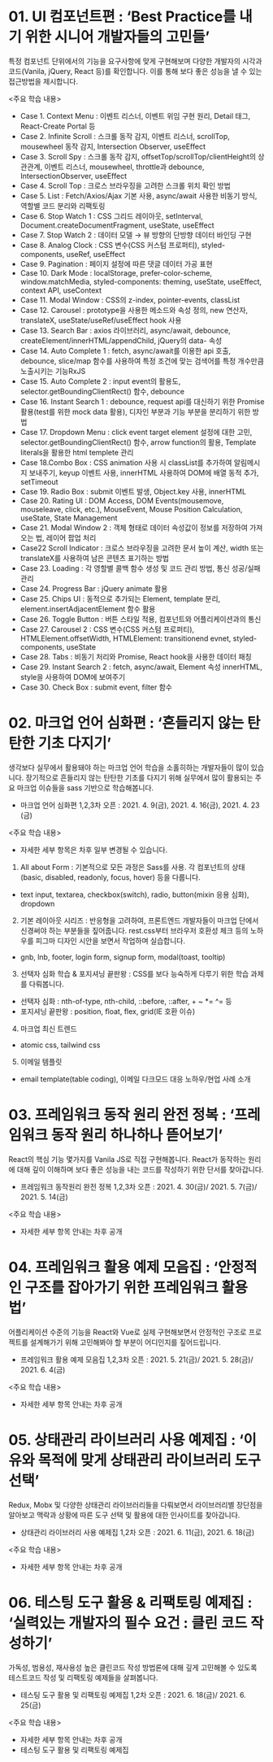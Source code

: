 # 01. UI 컴포넌트편 : ‘Best Practice를 내기 위한 시니어 개발자들의 고민들’
특정 컴포넌트 단위에서의 기능을 요구사항에 맞게 구현해보며 다양한 개발자의 시각과 코드(Vanila, jQuery, React 등)를 확인합니다. 이를 통해 보다 좋은 성능을 낼 수 있는 접근방법을 제시합니다.

<주요 학습 내용>
* Case 1. Context Menu : 이벤트 리스너, 이벤트 위임 구현 원리, Detail 태그, React-Create Portal 등
* Case 2. Infinite Scroll : 스크롤 동작 감지, 이벤트 리스너, scrollTop, mousewheel 동작 감지, Intersection Observer, useEffect
* Case 3. Scroll Spy : 스크롤 동작 감지, offsetTop/scrollTop/clientHeight의 상관관계, 이벤트 리스너, mousewheel, throttle과 debounce, IntersectionObserver, useEffect
* Case 4. Scroll Top : 크로스 브라우징을 고려한 스크롤 위치 확인 방법
* Case 5. List : Fetch/Axios/Ajax 기본 사용, async/await 사용한 비동기 방식, 역할별 코드 분리와 리팩토링
* Case 6. Stop Watch 1 : CSS 그리드 레이아웃, setInterval, Document.createDocumentFragment, useState, useEffect
* Case 7. Stop Watch 2 : 데이터 모델 → 뷰 방향의 단방향 데이터 바인딩 구현
* Case 8. Analog Clock : CSS 변수(CSS 커스텀 프로퍼티), styled-components, useRef, useEffect
* Case 9. Pagination : 페이지 설정에 따른 댓글 데이터 가공 표현
* Case 10. Dark Mode : localStorage, prefer-color-scheme, window.matchMedia, styled-components: theming, useState, useEffect, context API, useContext
* Case 11. Modal Window : CSS의 z-index, pointer-events, classList
* Case 12. Carousel : prototype을 사용한 메소드와 속성 정의, new 연산자, translateX, useState/useRef/useEffect hook 사용
* Case 13. Search Bar : axios 라이브러리, async/await, debounce, createElement/innerHTML/appendChild, jQuery의 data- 속성
* Case 14. Auto Complete 1 : fetch, async/await를 이용한 api 호출, debounce, slice/map 함수를 사용하여 특정 조건에 맞는 검색어를 특정 개수만큼 노출시키는 기능RxJS
* Case 15. Auto Complete 2 : input event의 활용도, selector.getBoundingClientRect() 함수, debounce
* Case 16. Instant Search 1 : debounce, request api를 대신하기 위한 Promise 활용(test를 위한 mock data 활용), 디자인 부분과 기능 부분을 분리하기 위한 방법
* Case 17. Dropdown Menu : click event target element 설정에 대한 고민, selector.getBoundingClientRect() 함수, arrow function의 활용, Template literals을 활용한 html templete 관리
* Case 18.Combo Box : CSS animation 사용 시 classList를 추가하여 알림메시지 보내주기, keyup 이벤트 사용, innerHTML 사용하여 DOM에 배열 동적 추가, setTimeout
* Case 19. Radio Box : submit 이벤트 발생, Object.key 사용, innerHTML
* Case 20. Rating UI : DOM Access, DOM Events(mousemove, mouseleave, click, etc.), MouseEvent, Mouse Position Calculation, useState, State Management
* Case 21. Modal Window 2 : 객체 형태로 데이터 속성값이 정보를 저장하여 가져오는 법, 레이어 팝업 처리
* Case22 Scroll Indicator : 크로스 브라우징을 고려한 문서 높이 계산, width 또는 translateX를 사용하여 남은 콘텐츠 표기하는 방법
* Case 23. Loading : 각 영할별 콜백 함수 생성 및 코드 관리 방법, 통신 성공/실패 관리
* Case 24. Progress Bar : jQuery animate 활용
* Case 25. Chips UI : 동적으로 추가되는 Element, template 분리, element.insertAdjacentElement 함수 활용
* Case 26. Toggle Button : 버튼 스타일 적용, 컴포넌트와 어플리케이션과의 통신
* Case 27. Carousel 2 : CSS 변수(CSS 커스텀 프로퍼티), HTMLElement.offsetWidth, HTMLElement: transitionend evnet, styled-components, useState
* Case 28. Tabs : 비동기 처리와 Promise, React hook을 사용한 데이터 패칭
* Case 29. Instant Search 2 : fetch, async/await, Element 속성 innerHTML, style을 사용하여 DOM에 보여주기
* Case 30. Check Box : submit event, filter 함수
# 02. 마크업 언어 심화편 : ‘흔들리지 않는 탄탄한 기초 다지기’
생각보다 실무에서 활용돼야 하는 마크업 언어 학습을 소홀히하는 개발자들이 많이 있습니다. 장기적으로 흔들리지 않는 탄탄한 기초를 다지기 위해 실무에서 많이 활용되는 주요 마크업 이슈들을 sass 기반으로 학습해봅니다.

- 마크업 언어 심화편 1,2,3차 오픈 : 2021. 4. 9(금), 2021. 4. 16(금), 2021. 4. 23 (금)

<주요 학습 내용> 
* 자세한 세부 항목은 차후 일부 변경될 수 있습니다.

1. All about Form : 기본적으로 모든 과정은 Sass를 사용. 각 컴포넌트의 상태(basic, disabled, readonly, focus, hover) 등을 다룹니다.
- text input, textarea, checkbox(switch), radio, button(mixin 응용 심화), dropdown

2. 기본 레이아웃 시리즈 : 반응형을 고려하여, 프론트엔드 개발자들이 마크업 단에서 신경써야 하는 부분들을 짚어줍니다. rest.css부터 브라우저 호환성 체크 등의 노하우를 피그마 디자인 시안을 보면서 작업하며 실습합니다.
- gnb, lnb, footer, login form, signup form, modal(toast, tooltip)

3. 선택자 심화 학습 & 포지셔닝 끝판왕 : CSS를 보다 능숙하게 다루기 위한 학습 과제를 다뤄봅니다.
- 선택자 심화 : nth-of-type, nth-child, ::before, ::after, + ~ *= ^= 등
- 포지셔닝 끝판왕 : position, float, flex, grid(IE 호환 이슈)

4. 마크업 최신 트렌드
- atomic css, tailwind css

5. 이메일 템플릿
- email template(table coding), 이메일 다크모드 대응 노하우/현업 사례 소개


# 03. 프레임워크 동작 원리 완전 정복 : ‘프레임워크 동작 원리 하나하나 뜯어보기’
React의 핵심 기능 몇가지를 Vanila JS로 직접 구현해봅니다. React가 동작하는 원리에 대해 깊이 이해하며 보다 좋은 성능을 내는 코드를 작성하기 위한 단서를 찾아갑니다.

- 프레임워크 동작원리 완전 정복 1,2,3차 오픈 : 2021. 4. 30(금)/ 2021. 5. 7(금)/ 2021. 5. 14(금)

<주요 학습 내용>
* 자세한 세부 항목 안내는 차후 공개


# 04. 프레임워크 활용 예제 모음집 : ‘안정적인 구조를 잡아가기 위한 프레임워크 활용법’
어플리케이션 수준의 기능을 React와 Vue로 실제 구현해보면서 안정적인 구조로 프로젝트를 설계해가기 위해 고민해봐야 할 부분이 어디인지를 짚어드립니다.
  - 프레임워크 활용 예제 모음집 1,2,3차 오픈 : 2021. 5. 21(금)/ 2021. 5. 28(금)/ 2021. 6. 4(금)

<주요 학습 내용>
* 자세한 세부 항목 안내는 차후 공개

# 05. 상태관리 라이브러리 사용 예제집 : ‘이유와 목적에 맞게 상태관리 라이브러리 도구 선택’
Redux, Mobx 및 다양한 상태관리 라이브러리들을 다뤄보면서 라이브러리별 장단점을 알아보고 맥락과 상황에 따른 도구 선택 및 활용에 대한 인사이트를 찾아갑니다.

- 상태관리 라이브러리 사용 예제집 1,2차 오픈 : 2021. 6. 11(금), 2021. 6. 18(금)

<주요 학습 내용>
* 자세한 세부 항목 안내는 차후 공개

# 06. 테스팅 도구 활용 & 리팩토링 예제집 : ‘실력있는 개발자의 필수 요건 : 클린 코드 작성하기’
가독성, 범용성, 재사용성 높은 클린코드 작성 방법론에 대해 깊게 고민해볼 수 있도록 테스트코드 작성 및 리팩토링 예제들을 살펴봅니다.

- 테스팅 도구 활용 및 리팩토링 예제집 1,2차 오픈 : 2021. 6. 18(금)/ 2021. 6. 25(금)

<주요 학습 내용>
* 자세한 세부 항목 안내는 차후 공개
* 테스팅 도구 활용 및 리팩토링 예제집